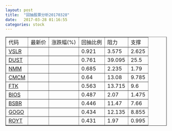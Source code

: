 ```yaml
---
layout: post
title:  "回抽股票分析20170328"
date:   2017-03-28 01:16:55
categories: stock
---
```

<script type="text/javascript">
var stockList = []
stockList.push('gb_vslr');
stockList.push('gb_dust');
stockList.push('gb_nmm');
stockList.push('gb_cmcm');
stockList.push('gb_ftk');
stockList.push('gb_bios');
stockList.push('gb_bsbr');
stockList.push('gb_gogo');
stockList.push('gb_royt');
</script>
<table border="1">
 <tr>
 <td>代码</td>
 <td>最新价</td>
 <td>涨跌幅(%)</td>
 <td>回抽比例</td>
 <td>阻力</td>
 <td>支撑</td>
</tr>
  <tr id="vslr">
  <td><a href="http://stock.finance.sina.com.cn/usstock/quotes/VSLR.html" target="_blank">VSLR</a></td><td></td><td></td><td>0.921</td><td>3.575</td><td>2.625</td></tr>
  <tr id="dust">
  <td><a href="http://stock.finance.sina.com.cn/usstock/quotes/DUST.html" target="_blank">DUST</a></td><td></td><td></td><td>0.761</td><td>39.095</td><td>25.5</td></tr>
  <tr id="nmm">
  <td><a href="http://stock.finance.sina.com.cn/usstock/quotes/NMM.html" target="_blank">NMM</a></td><td></td><td></td><td>0.685</td><td>2.235</td><td>1.79</td></tr>
  <tr id="cmcm">
  <td><a href="http://stock.finance.sina.com.cn/usstock/quotes/CMCM.html" target="_blank">CMCM</a></td><td></td><td></td><td>0.64</td><td>13.08</td><td>9.785</td></tr>
  <tr id="ftk">
  <td><a href="http://stock.finance.sina.com.cn/usstock/quotes/FTK.html" target="_blank">FTK</a></td><td></td><td></td><td>0.563</td><td>13.715</td><td>9.6</td></tr>
  <tr id="bios">
  <td><a href="http://stock.finance.sina.com.cn/usstock/quotes/BIOS.html" target="_blank">BIOS</a></td><td></td><td></td><td>0.487</td><td>2.07</td><td>1.475</td></tr>
  <tr id="bsbr">
  <td><a href="http://stock.finance.sina.com.cn/usstock/quotes/BSBR.html" target="_blank">BSBR</a></td><td></td><td></td><td>0.446</td><td>11.47</td><td>7.66</td></tr>
  <tr id="gogo">
  <td><a href="http://stock.finance.sina.com.cn/usstock/quotes/GOGO.html" target="_blank">GOGO</a></td><td></td><td></td><td>0.434</td><td>12.135</td><td>8.855</td></tr>
  <tr id="royt">
  <td><a href="http://stock.finance.sina.com.cn/usstock/quotes/ROYT.html" target="_blank">ROYT</a></td><td></td><td></td><td>0.431</td><td>1.97</td><td>0.995</td></tr>
</table>
